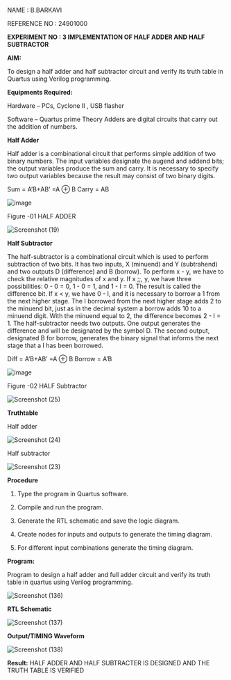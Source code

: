 NAME : B.BARKAVI

REFERENCE NO : 24901000

**EXPERIMENT NO : 3  IMPLEMENTATION OF  HALF ADDER AND HALF SUBTRACTOR**

**AIM:**

To design a half adder and half subtractor circuit and verify its truth table in Quartus using Verilog programming.

**Equipments Required:**

Hardware – PCs, Cyclone II , USB flasher 

Software – Quartus prime Theory Adders are digital circuits that carry out the addition of numbers.

**Half Adder**

Half adder is a combinational circuit that performs simple addition of two binary numbers. The input variables designate the augend and addend bits; the output variables produce the sum and carry. It is necessary to specify two output variables because the result may consist of two binary digits.

Sum = A’B+AB’ =A ⊕ B Carry = AB

![image](https://github.com/naavaneetha/HALF_ADDER_SUBTRACTOR/assets/154305477/bd4a0b2c-cdbc-4184-ab08-81578f121e1f)

Figure -01 HALF ADDER


![Screenshot (19)](https://github.com/user-attachments/assets/c3363e29-f37f-4503-bd21-aa1d971eea8e)

**Half Subtractor**

The half-subtractor is a combinational circuit which is used to perform subtraction of two bits. It has two inputs, X (minuend) and Y (subtrahend) and two outputs D (difference) and B (borrow). To perform x - y, we have to check the relative magnitudes of x and y. If x ;;, y, we have three possibilities: 0 - 0 = 0, 1 - 0 = 1, and 1 - I = 0. The result is called the difference bit. If x < y, we have 0 - I, and it is necessary to borrow a 1 from the next higher stage. The I borrowed from the next higher stage adds 2 to the minuend bit, just as in the decimal system a borrow adds 10 to a minuend digit. With the minuend equal to 2, the difference becomes 2 - I = 1. The half-subtractor needs two outputs. One output generates the difference and will be designated by the symbol D. The second output, designated B for borrow, generates the binary signal that informs the next stage that a I has been borrowed. 

Diff = A’B+AB’ =A ⊕ B
Borrow = A’B

 ![image](https://github.com/naavaneetha/HALF_ADDER_SUBTRACTOR/assets/154305477/d76b099c-513f-4e7c-843a-e2fd028a531a)

Figure -02 HALF Subtractor


![Screenshot (25)](https://github.com/user-attachments/assets/92f7b992-b63d-4169-b58f-009acb215e95)

**Truthtable**

Half adder


![Screenshot (24)](https://github.com/user-attachments/assets/d2f0cbc4-e855-4583-894f-340a9d4eb255)

Half subtractor


![Screenshot (23)](https://github.com/user-attachments/assets/28a0df73-9aa9-472b-9900-79635248f7b2)

**Procedure**

1.	Type the program in Quartus software.

2.	Compile and run the program.

3.	Generate the RTL schematic and save the logic diagram.

4.	Create nodes for inputs and outputs to generate the timing diagram.

5.	For different input combinations generate the timing diagram.



**Program:**

Program to design a half adder and full adder circuit and verify its truth table in quartus using Verilog programming.

![Screenshot (136)](https://github.com/user-attachments/assets/57e5d925-ed8c-4ff1-8907-f08c3db0141f)

**RTL Schematic**


![Screenshot (137)](https://github.com/user-attachments/assets/9507736a-5a27-4021-91b0-9713f77cee50)

**Output/TIMING Waveform**


![Screenshot (138)](https://github.com/user-attachments/assets/7884cdfd-c636-4b82-85c9-9811cf473740)


**Result:**
HALF ADDER AND HALF SUBTRACTER IS DESIGNED AND THE TRUTH TABLE IS VERIFIED

